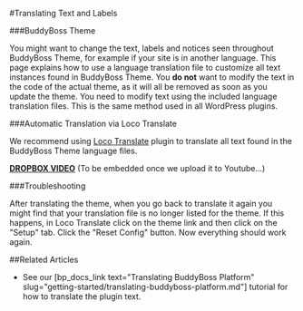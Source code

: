 #Translating Text and Labels

###BuddyBoss Theme

You might want to change the text, labels and notices seen throughout BuddyBoss Theme, for example if your site is in another language. This page explains how to use a language translation file to customize all text instances found in BuddyBoss Theme. You **do not** want to modify the text in the code of the actual theme, as it will all be removed as soon as you update the theme. You need to modify text using the included language translation files. This is the same method used in all WordPress plugins.

###Automatic Translation via Loco Translate

We recommend using [Loco Translate](https://wordpress.org/plugins/loco-translate/) plugin to translate all text found in the BuddyBoss Theme language files.

[**DROPBOX VIDEO**](https://www.dropbox.com/s/77k89sdy7c1jn4c/buddyboss-theme-language-translations.mp4?raw=1)
(To be embedded once we upload it to Youtube...)

###Troubleshooting

After translating the theme, when you go back to translate it again you might find that your translation file is no longer listed for the theme. If this happens, in Loco Translate click on the theme link and then click on the "Setup" tab. Click the "Reset Config" button. Now everything should work again.

##Related Articles

- See our [bp_docs_link text="Translating BuddyBoss Platform" slug="getting-started/translating-buddyboss-platform.md"] tutorial for how to translate the plugin text.
